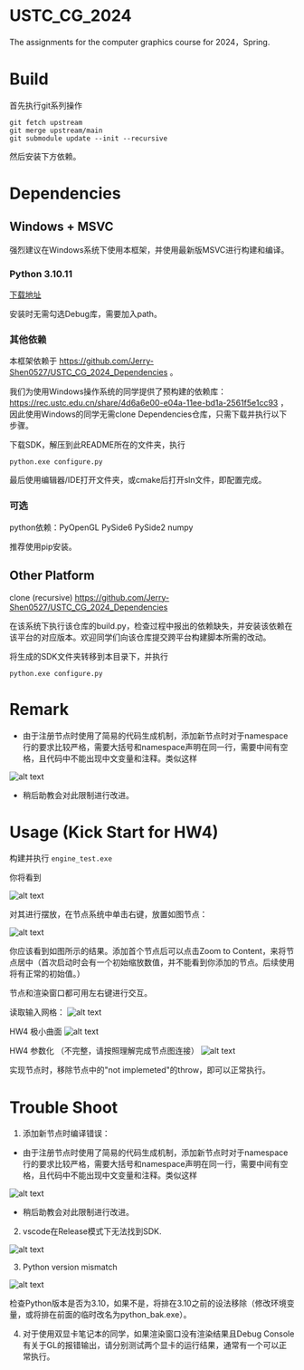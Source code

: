 # USTC_CG_2024
The assignments for the computer graphics course for 2024，Spring.

# Build
首先执行git系列操作
```
git fetch upstream
git merge upstream/main
git submodule update --init --recursive
```
然后安装下方依赖。

# Dependencies

## Windows + MSVC
强烈建议在Windows系统下使用本框架，并使用最新版MSVC进行构建和编译。

### Python 3.10.11 
[下载地址](https://www.python.org/downloads/release/python-31011/)

安装时无需勾选Debug库，需要加入path。
### 其他依赖
本框架依赖于 https://github.com/Jerry-Shen0527/USTC_CG_2024_Dependencies 。 

我们为使用Windows操作系统的同学提供了预构建的依赖库：https://rec.ustc.edu.cn/share/4d6a6e00-e04a-11ee-bd1a-2561f5e1cc93 ，因此使用Windows的同学无需clone Dependencies仓库，只需下载并执行以下步骤。

下载SDK，解压到此README所在的文件夹，执行
```
python.exe configure.py
```
最后使用编辑器/IDE打开文件夹，或cmake后打开sln文件，即配置完成。

### 可选
python依赖：PyOpenGL PySide6 PySide2 numpy

推荐使用pip安装。

## Other Platform
clone (recursive) https://github.com/Jerry-Shen0527/USTC_CG_2024_Dependencies

在该系统下执行该仓库的build.py，检查过程中报出的依赖缺失，并安装该依赖在该平台的对应版本。欢迎同学们向该仓库提交跨平台构建脚本所需的改动。

将生成的SDK文件夹转移到本目录下，并执行
```
python.exe configure.py
```

# Remark

- 由于注册节点时使用了简易的代码生成机制，添加新节点时对于namespace行的要求比较严格，需要大括号和namespace声明在同一行，需要中间有空格，且代码中不能出现中文变量和注释。类似这样

![alt text](images/c3be37d50ecefccb00a6332d16870819.png)

- 稍后助教会对此限制进行改进。

# Usage (Kick Start for HW4)

构建并执行 `engine_test.exe`

你将看到

![alt text](images/hw4_kick_start/image.png)

对其进行摆放，在节点系统中单击右键，放置如图节点：

![alt text](images/hw4_kick_start/image-1.png)

你应该看到如图所示的结果。添加首个节点后可以点击Zoom to Content，来将节点居中（首次启动时会有一个初始缩放数值，并不能看到你添加的节点。后续使用将有正常的初始值。）

节点和渲染窗口都可用左右键进行交互。

读取输入网格：
![alt text](images/hw4_kick_start/image-2.png)

HW4 极小曲面
![alt text](images/hw4_kick_start/image-3.png)

HW4 参数化 （不完整，请按照理解完成节点图连接）
![alt text](images/hw4_kick_start/image-5.png)

实现节点时，移除节点中的"not implemeted"的throw，即可以正常执行。

# Trouble Shoot
1. 添加新节点时编译错误：

- 由于注册节点时使用了简易的代码生成机制，添加新节点时对于namespace行的要求比较严格，需要大括号和namespace声明在同一行，需要中间有空格，且代码中不能出现中文变量和注释。类似这样

![alt text](images/c3be37d50ecefccb00a6332d16870819.png)

- 稍后助教会对此限制进行改进。

2. vscode在Release模式下无法找到SDK.

![alt text](images/image3.png)

3. Python version mismatch

![alt text](images/image.png)

检查Python版本是否为3.10，如果不是，将排在3.10之前的设法移除（修改环境变量，或将排在前面的临时改名为python_bak.exe）。

4. 对于使用双显卡笔记本的同学，如果渲染窗口没有渲染结果且Debug Console有关于GL的报错输出，请分别测试两个显卡的运行结果，通常有一个可以正常执行。

